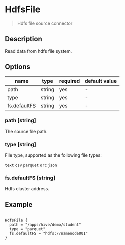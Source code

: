 # HdfsFile

> Hdfs file source connector

## Description

Read data from hdfs file system.

## Options

| name         | type   | required | default value |
|--------------| ------ |----------|---------------|
| path         | string | yes      | -             |
| type         | string | yes      | -             |
| fs.defaultFS | string | yes      | -             |

### path [string]

The source file path.

### type [string]

File type, supported as the following file types:

`text` `csv` `parquet` `orc` `json`

### fs.defaultFS [string]

Hdfs cluster address.

## Example

```hcon

HdfsFile {
  path = "/apps/hive/demo/student"
  type = "parquet"
  fs.defaultFS = "hdfs://namenode001"
}

```